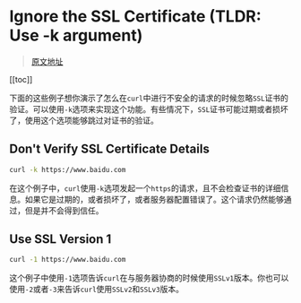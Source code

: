 # Ignore the SSL Certificate (TLDR: Use -k argument)

> [原文地址](https://catonmat.net/cookbooks/curl/use-proxy)

[[toc]]

下面的这些例子想你演示了怎么在`curl`中进行不安全的请求的时候忽略`SSL`证书的验证。可以使用`-k`选项来实现这个功能。有些情况下，`SSL`证书可能过期或者损坏了，使用这个选项能够跳过对证书的验证。

## Don't Verify SSL Certificate Details

```bash
curl -k https://www.baidu.com
```

在这个例子中，`curl`使用`-k`选项发起一个`https`的请求，且不会检查证书的详细信息。如果它是过期的，或者损坏了，或者服务器配置错误了。这个请求仍然能够通过，但是并不会得到信任。

## Use SSL Version 1

```bash
curl -1 https://www.baidu.com
```

这个例子中使用`-1`选项告诉`curl`在与服务器协商的时候使用`SSLv1`版本。你也可以使用`-2`或者`-3`来告诉`curl`使用`SSLv2`和`SSLv3`版本。